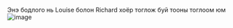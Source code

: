 Энэ бодлого нь Louise болон Richard хоёр тоглож буй тооны тоглоом юм
![image](https://github.com/user-attachments/assets/f30706f3-6470-41eb-bbdc-b1ca44e0d388)

